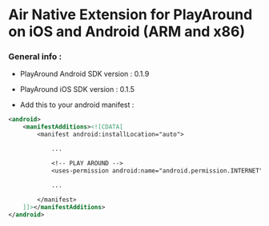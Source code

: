 Air Native Extension for PlayAround on iOS and Android (ARM and x86)
==================================

### General info :
- PlayAround Android SDK version : 0.1.9
- PlayAround iOS SDK version : 0.1.5
 
- Add this to your android manifest :

```xml
<android>
	<manifestAdditions><![CDATA[
		<manifest android:installLocation="auto">

			...

			<!-- PLAY AROUND -->
			<uses-permission android:name="android.permission.INTERNET"/>

			...
			
		</manifest>
	]]></manifestAdditions>
</android>
```